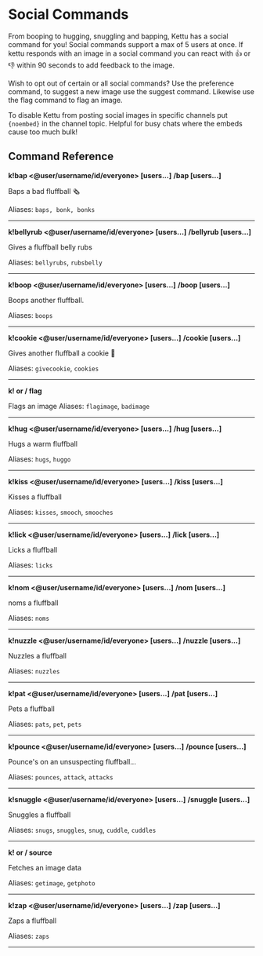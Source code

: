 # Social Commands

From booping to hugging, snuggling and bapping, Kettu has a social command for you! Social commands support a max of 5 users at once. If kettu responds with an image in a social command you can react with 👍 or 👎 within 90 seconds to add feedback to the image.

Wish to opt out of certain or all social commands? Use the preference command, to suggest a new image use the suggest command. Likewise use the flag command to flag an image.

To disable Kettu from posting social images in specific channels put `{noembed}` in the channel topic. Helpful for busy chats where the embeds cause too much bulk!

## Command Reference

**k!bap <@user/username/id/everyone> [users...]**
**/bap <user> [users...]**

Baps a bad fluffball 🗞️

Aliases: `baps, bonk, bonks`

-------

**k!bellyrub <@user/username/id/everyone> [users...]**
**/bellyrub <user> [users...]**

Gives a fluffball belly rubs

Aliases: `bellyrubs`, `rubsbelly`

-------

**k!boop <@user/username/id/everyone> [users...]**
**/boop <user> [users...]**

Boops another fluffball.

Aliases: `boops`

-------

**k!cookie <@user/username/id/everyone> [users...]**
**/cookie <user> [users...]**

Gives another fluffball a cookie 🍪

Aliases: `givecookie`, `cookies`

-------

**k! or / flag <category> <ID>**

Flags an image
Aliases: `flagimage`, `badimage`

-------

**k!hug <@user/username/id/everyone> [users...]**
**/hug <user> [users...]**

Hugs a warm fluffball

Aliases: `hugs`, `huggo`

-------

**k!kiss <@user/username/id/everyone> [users...]**
**/kiss <user> [users...]**

Kisses a fluffball

Aliases: `kisses`, `smooch`, `smooches`

-------

**k!lick <@user/username/id/everyone> [users...]**
**/lick <user> [users...]**

Licks a fluffball

Aliases: `licks`

-------

**k!nom <@user/username/id/everyone> [users...]**
**/nom <user> [users...]**

noms a fluffball

Aliases: `noms`

-------

**k!nuzzle <@user/username/id/everyone> [users...]**
**/nuzzle <user> [users...]**

Nuzzles a fluffball

Aliases: `nuzzles`

-------

**k!pat <@user/username/id/everyone> [users...]**
**/pat <user> [users...]**

Pets a fluffball

Aliases: `pats`, `pet`, `pets`

-------

**k!pounce <@user/username/id/everyone> [users...]**
**/pounce <user> [users...]**

Pounce's on an unsuspecting fluffball...

Aliases: `pounces`, `attack`, `attacks`

-------


**k!snuggle <@user/username/id/everyone> [users...]**
**/snuggle <user> [users...]**

Snuggles a fluffball

Aliases: `snugs`, `snuggles`, `snug`, `cuddle`, `cuddles`

-------


**k! or / source <category> <ID>**

Fetches an image data

Aliases: `getimage`, `getphoto`

-------


**k!zap  <@user/username/id/everyone> [users...]**
**/zap  <user> [users...]**

Zaps a fluffball

Aliases: `zaps`

-------